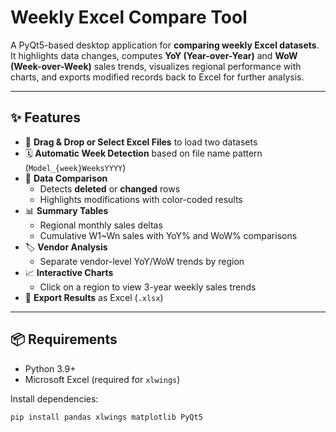 # Weekly Excel Compare Tool  

A PyQt5-based desktop application for **comparing weekly Excel datasets**.  
It highlights data changes, computes **YoY (Year-over-Year)** and **WoW (Week-over-Week)** sales trends, visualizes regional performance with charts, and exports modified records back to Excel for further analysis.  

---

## ✨ Features
- 📂 **Drag & Drop or Select Excel Files** to load two datasets  
- 🗓️ **Automatic Week Detection** based on file name pattern (`Model_{week}WeeksYYYY`)  
- 🔎 **Data Comparison**  
  - Detects **deleted** or **changed** rows  
  - Highlights modifications with color-coded results  
- 📊 **Summary Tables**  
  - Regional monthly sales deltas  
  - Cumulative W1~Wn sales with YoY% and WoW% comparisons  
- 🏷️ **Vendor Analysis**  
  - Separate vendor-level YoY/WoW trends by region  
- 📈 **Interactive Charts**  
  - Click on a region to view 3-year weekly sales trends  
- 💾 **Export Results** as Excel (`.xlsx`)  

---

## 📦 Requirements
- Python 3.9+  
- Microsoft Excel (required for `xlwings`)  

Install dependencies:  
```bash
pip install pandas xlwings matplotlib PyQt5
